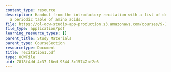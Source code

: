```yaml
---
content_type: resource
description: Handout from the introductory recitation with a list of definitions and
  a periodic table of amino acids.
file: https://ol-ocw-studio-app-production.s3.amazonaws.com/courses/9-15-biochemistry-and-pharmacology-of-synaptic-transmission-fall-2007/7818f4dd4c3716ed95445c15742bf2e6_recitation1.pdf
file_type: application/pdf
learning_resource_types: []
parent_title: Study Materials
parent_type: CourseSection
resourcetype: Document
title: recitation1.pdf
type: OCWFile
uid: 7818f4dd-4c37-16ed-9544-5c15742bf2e6
---
```

